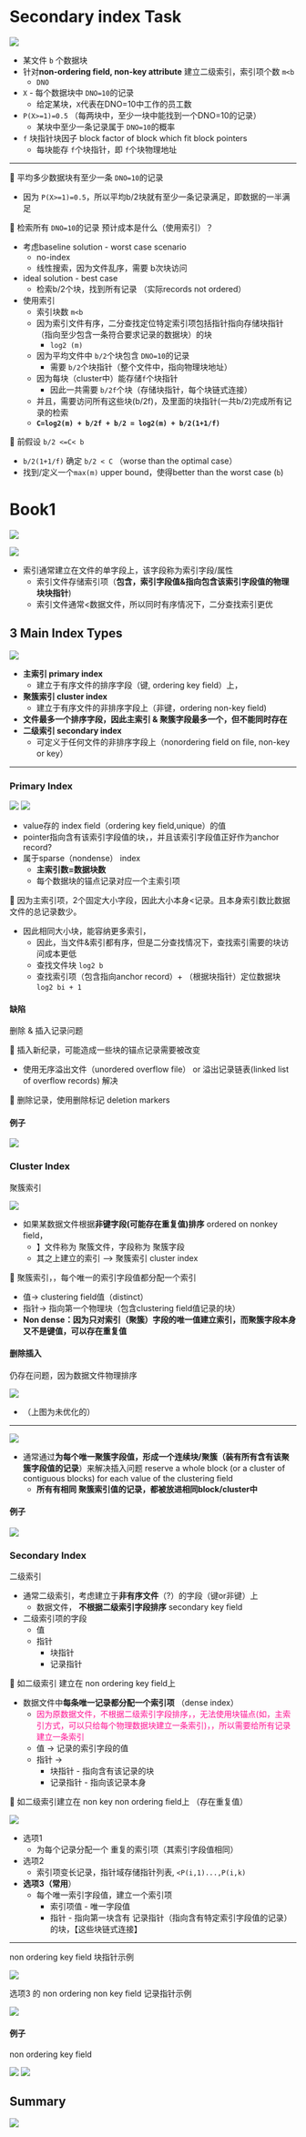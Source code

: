 # Secondary index Task

![](/static/2021-03-27-19-59-18.png)

* 某文件 `b` 个数据块
* 针对**non-ordering field, non-key attribute** 建立二级索引，索引项个数 `m<b`
  * `DNO`
* `X` - 每个数据块中 `DNO=10`的记录
  * 给定某块，`X`代表在DNO=10中工作的员工数
* `P(X>=1)=0.5` （每两块中，至少一块中能找到一个DNO=10的记录）
  * 某块中至少一条记录属于 `DNO=10`的概率
* `f` 块指针块因子 block factor of block which fit block pointers
  * 每块能存 `f`个块指针，即 `f`个块物理地址

---

:orange: 平均多少数据块有至少一条 `DNO=10`的记录

* 因为 `P(X>=1)=0.5`，所以平均b/2块就有至少一条记录满足，即数据的一半满足

:orange: 检索所有 `DNO=10`的记录 预计成本是什么（使用索引）？

* 考虑baseline solution -  worst case scenario
  * no-index
  * 线性搜索，因为文件乱序，需要 b次块访问
* ideal solution - best case
  * 检索b/2个块，找到所有记录 （实际records not ordered）
* 使用索引
  * 索引块数 `m<b`
  * 因为索引文件有序，二分查找定位特定索引项包括指针指向存储块指针（指向至少包含一条符合要求记录的数据块）的块
    * `log2 (m)`
  * 因为平均文件中 `b/2`个块包含 `DNO=10`的记录
    * 需要 `b/2`个块指针（整个文件中，指向物理块地址）
  * 因为每块（cluster中）能存储`f`个块指针
    * 因此一共需要 `b/2f`个块（存储块指针，每个块链式连接）
  * 并且，需要访问所有这些块(b/2f)，及里面的块指针(一共b/2)完成所有记录的检索
  * **`C=log2(m) + b/2f + b/2 = log2(m) + b/2(1+1/f)`**

:orange: 前假设 `b/2 <=C< b`

* `b/2(1+1/f)` 确定 `b/2 < C` （worse than the optimal case）
* 找到/定义一个`max(m)` upper bound，使得better than the worst case (`b`)

# Book1

![](/static/2021-03-27-23-54-21.png)

![](/static/2021-03-28-00-02-39.png)

* 索引通常建立在文件的单字段上，该字段称为索引字段/属性
  * 索引文件存储索引项（**包含，索引字段值&指向包含该索引字段值的物理块块指针**)
  * 索引文件通常<数据文件，所以同时有序情况下，二分查找索引更优

## 3 Main Index Types

![](/static/2021-03-28-00-08-41.png)

* **主索引 primary index**
  * 建立于有序文件的排序字段（键, ordering key field）上，
* **聚簇索引 cluster index**
  * 建立于有序文件的非排序字段上（非键，ordering non-key field)
* **文件最多一个排序字段，因此主索引 & 聚簇字段最多一个，但不能同时存在**
* **二级索引 secondary index**
  * 可定义于任何文件的非排序字段上（nonordering field on file, non-key or key）

---

### Primary Index

![](/static/2021-03-28-11-15-11.png)
![](/static/2021-03-28-11-37-23.png)

* value存的  index field（ordering key field,unique）的值
* pointer指向含有该索引字段值的块，，并且该索引字段值正好作为anchor record?
* 属于sparse（nondense） index
  * **主索引数=数据块数**
  * 每个数据块的锚点记录对应一个主索引项

:orange: 因为主索引项，2个固定大小字段，因此大小本身<记录。且本身索引数比数据文件的总记录数少。

* 因此相同大小块，能容纳更多索引，
  * 因此，当文件&索引都有序，但是二分查找情况下，查找索引需要的块访问成本更低
  * 查找文件块 `log2 b`
  * 查找索引项（包含指向anchor record）+ （根据块指针）定位数据块 `log2 bi + 1`

#### 缺陷

删除 & 插入记录问题

:orange: 插入新纪录，可能造成一些块的锚点记录需要被改变

* 使用无序溢出文件（unordered overflow file） or 溢出记录链表(linked list of overflow records) 解决

:orange: 删除记录，使用删除标记 deletion markers

#### 例子

![](/static/2021-03-28-12-06-09.png)

### Cluster Index

聚簇索引

![](/static/2021-03-28-13-16-05.png)

* 如果某数据文件根据**非键字段(可能存在重复值)排序** ordered on nonkey field，
  * 】文件称为 聚簇文件，字段称为 聚簇字段
  * 其之上建立的索引 --> 聚簇索引 cluster index

:orange: 聚簇索引，，每个唯一的索引字段值都分配一个索引

* 值-> clustering field值（distinct）
* 指针-> 指向第一个物理块（包含clustering field值记录的块）
* **Non dense：因为只对索引（聚簇）字段的唯一值建立索引，而聚簇字段本身又不是键值，可以存在重复值**

#### 删除插入

仍存在问题，因为数据文件物理排序

![](/static/2021-03-28-13-26-57.png)

* （上图为未优化的）

---

![](/static/2021-03-28-13-40-28.png)

* 通常通过**为每个唯一聚簇字段值，形成一个连续块/聚簇（装有所有含有该聚簇字段值的记录**）来解决插入问题 reserve a whole block (or a cluster of contiguous blocks) for each value of the clustering field
  * **所有有相同 聚簇索引值的记录，都被放进相同block/cluster中**

#### 例子

![](/static/2021-03-28-13-25-17.png)

### Secondary Index

二级索引

* 通常二级索引，考虑建立于**非有序文件**（?）的字段（键or非键）上
  * 数据文件， **不根据二级索引字段排序** secondary key field
* 二级索引项的字段
  * 值
  * 指针
    * 块指针
    * 记录指针

:orange: 如二级索引 建立在 non ordering key field上

* 数据文件中**每条唯一记录都分配一个索引项** （dense index）
  * <font color="deeppink">因为原数据文件，不根据二级索引字段排序，，无法使用块锚点(如，主索引方式，可以只给每个物理数据块建立一条索引)，，所以需要给所有记录建立一条索引</font>
  * 值 -> 记录的索引字段的值
  * 指针 ->
    * 块指针 - 指向含有该记录的块
    * 记录指针 - 指向该记录本身

:orange: 如二级索引建立在 non key non ordering field上 （存在重复值）

![](/static/2021-03-28-14-57-13.png)

* 选项1
  * 为每个记录分配一个 重复的索引项（其索引字段值相同）
* 选项2
  * 索引项变长记录，指针域存储指针列表, `<P(i,1)...,P(i,k)`
* **选项3（常用**）
  * 每个唯一索引字段值，建立一个索引项
    * 索引项值 - 唯一字段值
    * 指针 - 指向第一块含有 记录指针（指向含有特定索引字段值的记录）的块，【这些块链式连接】

---

non ordering key field 块指针示例

![](/static/2021-03-28-14-24-45.png)

选项3 的 non ordering non key field 记录指针示例

![](/static/2021-03-28-15-01-30.png)

#### 例子

non ordering key field

![](/static/2021-03-28-14-32-47.png)
![](/static/2021-03-28-14-39-47.png)

## Summary

![](/static/2021-03-28-15-09-20.png)